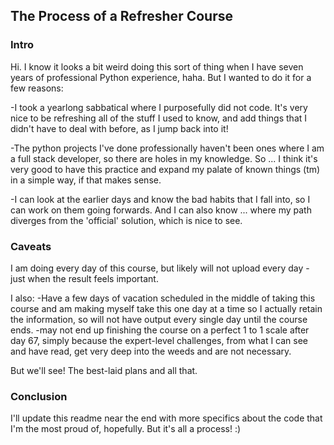 ## The Process of a Refresher Course

### Intro

Hi. I know it looks a bit weird doing this sort of thing when I have seven years of professional Python experience, haha. But I wanted to do it for a few reasons:

-I took a yearlong sabbatical where I purposefully did not code. It's very nice to be refreshing all of the stuff I used to know, and add things that I didn't have to deal with before, as I jump back into it!

-The python projects I've done professionally haven't been ones where I am a full stack developer, so there are holes in my knowledge. So ... I think it's very good to have this practice and expand my palate of known things (tm) in a simple way, if that makes sense.

-I can look at the earlier days and know the bad habits that I fall into, so I can work on them going forwards. And I can also know ... where my path diverges from the 'official' solution, which is nice to see.

### Caveats

I am doing every day of this course, but likely will not upload every day - just when the result feels important.

I also:
-Have a few days of vacation scheduled in the middle of taking this course and am making myself take this one day at a time so I actually retain the information, so will not have output every single day until the course ends.
-may not end up finishing the course on a perfect 1 to 1 scale after day 67, simply because the expert-level challenges, from what I can see and have read, get very deep into the weeds and are not necessary.

But we'll see! The best-laid plans and all that.

### Conclusion

I'll update this readme near the end with more specifics about the code that I'm the most proud of, hopefully. But it's all a process! :)